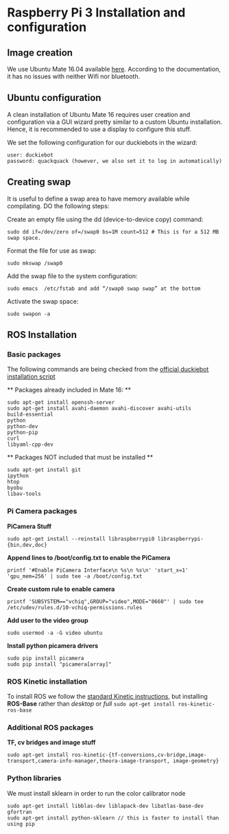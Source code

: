 # Raspberry Pi 3 Installation and configuration

## Image creation
We use Ubuntu Mate 16.04 available [here](https://ubuntu-mate.org/raspberry-pi/). According to the documentation, it has no issues with neither Wifi nor bluetooth.

## Ubuntu configuration
A clean installation of Ubuntu Mate 16 requires user creation and configuration via a GUI wizard pretty similar to a custom Ubuntu installation. Hence, it is recommended to use a display to configure this stuff.

We set the following configuration for our duckiebots in the wizard:

    user: duckiebot
    password: quackquack (however, we also set it to log in automatically)

## Creating swap
It is useful to define a swap area to have memory available while compilating. DO the following steps:

Create an empty file using the dd (device-to-device copy) command:
    
    sudo dd if=/dev/zero of=/swap0 bs=1M count=512 # This is for a 512 MB swap space.

Format the file for use as swap:

    sudo mkswap /swap0
    
Add the swap file to the system configuration:
    
    sudo emacs  /etc/fstab and add “/swap0 swap swap” at the bottom

Activate the swap space:

    sudo swapon -a


## ROS Installation
### Basic packages
The following commands are being checked from the [official duckiebot installation script](https://github.com/duckietown/Software/blob/master/setup/duckiebot_img_creation.sh)

** Packages already included in Mate 16: **

    sudo apt-get install openssh-server
    sudo apt-get install avahi-daemon avahi-discover avahi-utils
    build-essential
    python
    python-dev
    python-pip
    curl
    libyaml-cpp-dev
    
** Packages NOT included that must be installed **

    sudo apt-get install git
    ipython
    htop
    byobu
    libav-tools

### Pi Camera packages
**PiCamera Stuff**

    sudo apt-get install --reinstall libraspberrypi0 libraspberrypi-{bin,dev,doc}
**Append lines to /boot/config.txt to enable the PiCamera**

    printf '#Enable PiCamera Interface\n %s\n %s\n' 'start_x=1' 'gpu_mem=256' | sudo tee -a /boot/config.txt
**Create custom rule to enable camera**

    printf 'SUBSYSTEM=="vchiq",GROUP="video",MODE="0660"' | sudo tee /etc/udev/rules.d/10-vchiq-permissions.rules
**Add user to the video group**

    sudo usermod -a -G video ubuntu

**Install python picamera drivers**

    sudo pip install picamera
    sudo pip install "picamera[array]"

### ROS Kinetic installation
To install ROS we follow the [standard Kinetic instructions](http://wiki.ros.org/kinetic/Installation/Ubuntu), but installing **ROS-Base** rather than *desktop* or *full* `sudo apt-get install ros-kinetic-ros-base` 


### Additional ROS packages
**TF, cv bridges and image stuff**
    
    sudo apt-get install ros-kinetic-{tf-conversions,cv-bridge,image-transport,camera-info-manager,theora-image-transport, image-geometry}

### Python libraries
We must install sklearn in order to run the color calibrator node

    sudo apt-get install libblas-dev liblapack-dev libatlas-base-dev gfortran
    sudo apt-get install python-sklearn // this is faster to install than using pip
